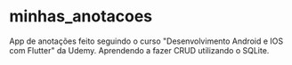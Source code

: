 # minhas_anotacoes

App de anotações feito seguindo o curso "Desenvolvimento Android e IOS com Flutter" da Udemy. Aprendendo a fazer CRUD utilizando o SQLite.
